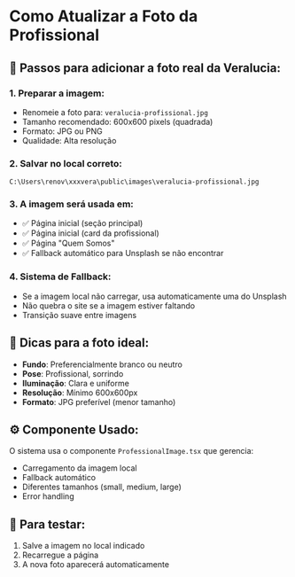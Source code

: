 # Como Atualizar a Foto da Profissional

## 📸 Passos para adicionar a foto real da Veralucia:

### 1. **Preparar a imagem:**
   - Renomeie a foto para: `veralucia-profissional.jpg`
   - Tamanho recomendado: 600x600 pixels (quadrada)
   - Formato: JPG ou PNG
   - Qualidade: Alta resolução

### 2. **Salvar no local correto:**
   ```
   C:\Users\renov\xxxvera\public\images\veralucia-profissional.jpg
   ```

### 3. **A imagem será usada em:**
   - ✅ Página inicial (seção principal)
   - ✅ Página inicial (card da profissional)
   - ✅ Página "Quem Somos"
   - ✅ Fallback automático para Unsplash se não encontrar

### 4. **Sistema de Fallback:**
   - Se a imagem local não carregar, usa automaticamente uma do Unsplash
   - Não quebra o site se a imagem estiver faltando
   - Transição suave entre imagens

## 🎨 **Dicas para a foto ideal:**
- **Fundo**: Preferencialmente branco ou neutro
- **Pose**: Profissional, sorrindo
- **Iluminação**: Clara e uniforme
- **Resolução**: Mínimo 600x600px
- **Formato**: JPG preferível (menor tamanho)

## ⚙️ **Componente Usado:**
O sistema usa o componente `ProfessionalImage.tsx` que gerencia:
- Carregamento da imagem local
- Fallback automático
- Diferentes tamanhos (small, medium, large)
- Error handling

## 🔄 **Para testar:**
1. Salve a imagem no local indicado
2. Recarregue a página
3. A nova foto aparecerá automaticamente